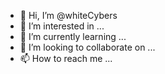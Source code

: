 - 👋 Hi, I’m @whiteCybers
- 👀 I’m interested in ...
- 🌱 I’m currently learning ...
- 💞️ I’m looking to collaborate on ...
- 📫 How to reach me ...

<!---
whiteCybers/whiteCybers is a ✨ special ✨ repository because its `README.md` (this file) appears on your GitHub profile.
You can click the Preview link to take a look at your changes.
--->
